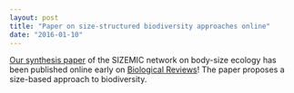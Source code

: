 ```yaml
---
layout: post
title: "Paper on size-structured biodiversity approaches online"
date: "2016-01-10"
---
```


[Our synthesis paper](https://fdschneider.github.io/publications/brose_2016/) of the SIZEMIC network on body-size ecology has been published online early on [Biological Reviews](http://onlinelibrary.wiley.com/doi/10.1111/brv.12250/abstract)! The paper  proposes a size-based approach to biodiversity.
